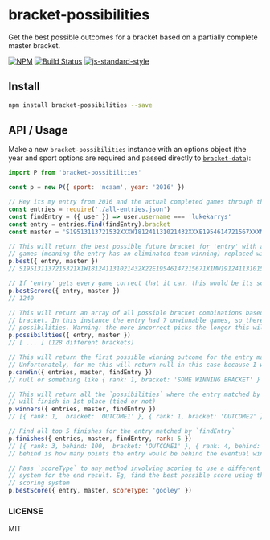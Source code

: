 bracket-possibilities
==================

Get the best possible outcomes for a bracket based on a partially complete master bracket.

[![NPM](https://nodei.co/npm/bracket-possibilities.png)](https://nodei.co/npm/bracket-possibilities/)
[![Build Status](https://travis-ci.org/tweetyourbracket/bracket-possibilities.png?branch=master)](https://travis-ci.org/tweetyourbracket/bracket-possibilities)
[![js-standard-style](https://img.shields.io/badge/code%20style-standard-brightgreen.svg?style=flat)](https://github.com/feross/standard)

## Install

```sh
npm install bracket-possibilities --save
```


## API / Usage

Make a new `bracket-possibilities` instance with an options object (the year and sport options are required and passed directly to [`bracket-data`](https://github.com/tweetyourbracket/bracket-data#which-sports-does-it-have)):

```js
import P from 'bracket-possibilities'

const p = new P({ sport: 'ncaam', year: '2016' })

// Hey its my entry from 2016 and the actual completed games through the Sweet 16
const entries = require('./all-entries.json')
const findEntry = ({ user }) => user.username === 'lukekarrys'
const entry = entries.find(findEntry).bracket
const master = 'S19513113721532XXXW181241131021432XXXE1954614721567XXXMW191241131015141110XXXFFXXX'

// This will return the best possible future bracket for 'entry' with any unwinnable
// games (meaning the entry has an eliminated team winning) replaced with 'X'
p.best({ entry, master })
// S195131137215321X1W181241131021432X22E19546147215671X1MW191241131015141110XXXFFSXS

// If 'entry' gets every game correct that it can, this would be its score
p.bestScrore({ entry, master })
// 1240

// This will return an array of all possible bracket combinations based on the entry's best possible
// bracket. In this instance the entry had 7 unwinnable games, so there will be 128 (2^7)
// possibilities. Warning: the more incorrect picks the longer this will take
p.possibilities({ entry, master })
// [ ... ] (128 different brackets)

// This will return the first possible winning outcome for the entry matched by `findEntry`
// Unfortunately, for me this will return null in this case because I was eliminated by the Sweet 16
p.canWin({ entries, master, findEntry })
// null or something like { rank: 1, bracket: 'SOME WINNING BRACKET' }

// This will return all the `possibilities` where the entry matched by `findEntry`
// will finish in 1st place (tied or not)
p.winners({ entries, master, findEntry })
// [{ rank: 1,  bracket: 'OUTCOME1' }, { rank: 1, bracket: 'OUTCOME2' }, ...]

// Find all top 5 finishes for the entry matched by `findEntry`
p.finishes({ entries, master, findEntry, rank: 5 })
// [{ rank: 3, behind: 100,  bracket: 'OUTCOME1' }, { rank: 4, behind: 120, bracket: 'OUTCOME2' }, ...]
// behind is how many points the entry would be behind the eventual winner

// Pass `scoreType` to any method involving scoring to use a different scoring
// system for the end result. Eg, find the best possible score using the gooley
// scoring system
p.bestScore({ entry, master, scoreType: 'gooley' })
```

### LICENSE

MIT
